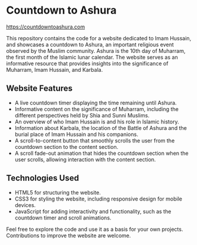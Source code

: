 # Countdown to Ashura
https://countdowntoashura.com

This repository contains the code for a website dedicated to Imam Hussain, and showcases a countdown to Ashura, an important religious event observed by the Muslim community. Ashura is the 10th day of Muharram, the first month of the Islamic lunar calendar. The website serves as an informative resource that provides insights into the significance of Muharram, Imam Hussain, and Karbala.

## Website Features

- A live countdown timer displaying the time remaining until Ashura.
- Informative content on the significance of Muharram, including the different perspectives held by Shia and Sunni Muslims.
- An overview of who Imam Hussain is and his role in Islamic history.
- Information about Karbala, the location of the Battle of Ashura and the burial place of Imam Hussain and his companions.
- A scroll-to-content button that smoothly scrolls the user from the countdown section to the content section.
- A scroll fade-out animation that hides the countdown section when the user scrolls, allowing interaction with the content section.

## Technologies Used

- HTML5 for structuring the website.
- CSS3 for styling the website, including responsive design for mobile devices.
- JavaScript for adding interactivity and functionality, such as the countdown timer and scroll animations.


Feel free to explore the code and use it as a basis for your own projects. Contributions to improve the website are welcome.

